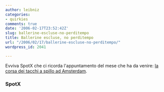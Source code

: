 ```yaml
---
author: leibniz
categories:
- quirkies
comments: true
date: '2006-02-17T23:52:42Z'
slug: ballerine-escluse-no-perditempo
title: Ballerine escluse, no perditempo
url: "/2006/02/17/ballerine-escluse-no-perditempo/"
wordpress_id: 2041

---
```

Evviva SpotX che ci ricorda l'appuntamento del mese che ha da venire: [la corsa dei tacchi a spillo ad Amsterdam](http://spotx.blogosfere.it/2006/02/la_corsa_sui_ta.html).


### SpotX
